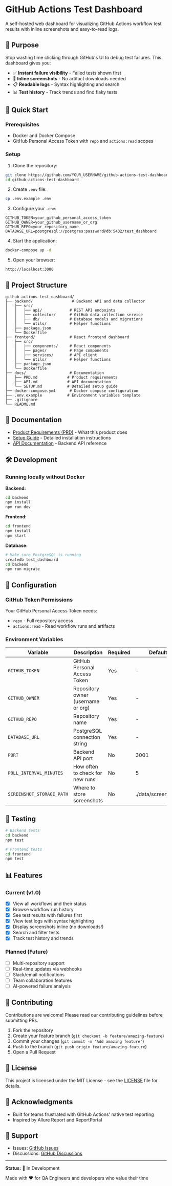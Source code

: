 # GitHub Actions Test Dashboard

A self-hosted web dashboard for visualizing GitHub Actions workflow test results with inline screenshots and easy-to-read logs.

## 🎯 Purpose

Stop wasting time clicking through GitHub's UI to debug test failures. This dashboard gives you:
- ✅ **Instant failure visibility** - Failed tests shown first
- 📸 **Inline screenshots** - No artifact downloads needed
- 📋 **Readable logs** - Syntax highlighting and search
- 📊 **Test history** - Track trends and find flaky tests

## 🚀 Quick Start

### Prerequisites
- Docker and Docker Compose
- GitHub Personal Access Token with `repo` and `actions:read` scopes

### Setup

1. Clone the repository:
```bash
git clone https://github.com/YOUR_USERNAME/github-actions-test-dashboard.git
cd github-actions-test-dashboard
```

2. Create `.env` file:
```bash
cp .env.example .env
```

3. Configure your `.env`:
```env
GITHUB_TOKEN=your_github_personal_access_token
GITHUB_OWNER=your_github_username_or_org
GITHUB_REPO=your_repository_name
DATABASE_URL=postgresql://postgres:password@db:5432/test_dashboard
```

4. Start the application:
```bash
docker-compose up -d
```

5. Open your browser:
```
http://localhost:3000
```

## 📁 Project Structure

```
github-actions-test-dashboard/
├── backend/                 # Backend API and data collector
│   ├── src/
│   │   ├── api/            # REST API endpoints
│   │   ├── collector/      # GitHub data collection service
│   │   ├── db/             # Database models and migrations
│   │   └── utils/          # Helper functions
│   ├── package.json
│   └── Dockerfile
├── frontend/               # React frontend dashboard
│   ├── src/
│   │   ├── components/     # React components
│   │   ├── pages/          # Page components
│   │   ├── services/       # API client
│   │   └── utils/          # Helper functions
│   ├── package.json
│   └── Dockerfile
├── docs/                   # Documentation
│   ├── PRD.md             # Product requirements
│   ├── API.md             # API documentation
│   └── SETUP.md           # Detailed setup guide
├── docker-compose.yml      # Docker compose configuration
├── .env.example           # Environment variables template
├── .gitignore
└── README.md
```

## 📖 Documentation

- [Product Requirements (PRD)](docs/PRD.md) - What this product does
- [Setup Guide](docs/SETUP.md) - Detailed installation instructions
- [API Documentation](docs/API.md) - Backend API reference

## 🛠️ Development

### Running locally without Docker

**Backend:**
```bash
cd backend
npm install
npm run dev
```

**Frontend:**
```bash
cd frontend
npm install
npm start
```

**Database:**
```bash
# Make sure PostgreSQL is running
createdb test_dashboard
cd backend
npm run migrate
```

## 🔧 Configuration

### GitHub Token Permissions
Your GitHub Personal Access Token needs:
- `repo` - Full repository access
- `actions:read` - Read workflow runs and artifacts

### Environment Variables

| Variable | Description | Required | Default |
|----------|-------------|----------|---------|
| `GITHUB_TOKEN` | GitHub Personal Access Token | Yes | - |
| `GITHUB_OWNER` | Repository owner (username or org) | Yes | - |
| `GITHUB_REPO` | Repository name | Yes | - |
| `DATABASE_URL` | PostgreSQL connection string | Yes | - |
| `PORT` | Backend API port | No | 3001 |
| `POLL_INTERVAL_MINUTES` | How often to check for new runs | No | 5 |
| `SCREENSHOT_STORAGE_PATH` | Where to store screenshots | No | ./data/screenshots |

## 🧪 Testing

```bash
# Backend tests
cd backend
npm test

# Frontend tests
cd frontend
npm test
```

## 📊 Features

### Current (v1.0)
- [x] View all workflows and their status
- [x] Browse workflow run history
- [x] See test results with failures first
- [x] View test logs with syntax highlighting
- [x] Display screenshots inline (no downloads!)
- [x] Search and filter tests
- [x] Track test history and trends

### Planned (Future)
- [ ] Multi-repository support
- [ ] Real-time updates via webhooks
- [ ] Slack/email notifications
- [ ] Team collaboration features
- [ ] AI-powered failure analysis

## 🤝 Contributing

Contributions are welcome! Please read our contributing guidelines before submitting PRs.

1. Fork the repository
2. Create your feature branch (`git checkout -b feature/amazing-feature`)
3. Commit your changes (`git commit -m 'Add amazing feature'`)
4. Push to the branch (`git push origin feature/amazing-feature`)
5. Open a Pull Request

## 📝 License

This project is licensed under the MIT License - see the [LICENSE](LICENSE) file for details.

## 🙏 Acknowledgments

- Built for teams frustrated with GitHub Actions' native test reporting
- Inspired by Allure Report and ReportPortal

## 📧 Support

- Issues: [GitHub Issues](https://github.com/YOUR_USERNAME/github-actions-test-dashboard/issues)
- Discussions: [GitHub Discussions](https://github.com/YOUR_USERNAME/github-actions-test-dashboard/discussions)

---

**Status:** 🚧 In Development

Made with ❤️ for QA Engineers and developers who value their time